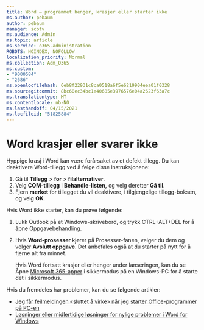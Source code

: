 ```yaml
---
title: Word – programmet henger, krasjer eller starter ikke
ms.author: pebaum
author: pebaum
manager: scotv
ms.audience: Admin
ms.topic: article
ms.service: o365-administration
ROBOTS: NOINDEX, NOFOLLOW
localization_priority: Normal
ms.collection: Adm_O365
ms.custom:
- "9000584"
- "2686"
ms.openlocfilehash: 6eb8f22931c8ca0518a6f5e6219904eea01f0328
ms.sourcegitcommit: 8bc60ec34bc1e40685e3976576e04a2623f63a7c
ms.translationtype: MT
ms.contentlocale: nb-NO
ms.lasthandoff: 04/15/2021
ms.locfileid: "51825884"
---
```

# <a name="word-crashes-or-doesnt-respond"></a>Word krasjer eller svarer ikke

Hyppige krasj i Word kan være forårsaket av et defekt tillegg. Du kan deaktivere Word-tillegg ved å følge disse instruksjonene:

1. Gå til **Tillegg**  >  **for**  >  **filalternativer**.
2. Velg **COM-tillegg** i **Behandle-listen,** og velg deretter **Gå til**.
3. Fjern **merket** for tillegget du vil deaktivere, i tilgjengelige tillegg-boksen, og velg **OK**.

Hvis Word ikke starter, kan du prøve følgende:

1.   Lukk Outlook på et Windows-skrivebord, og trykk CTRL+ALT+DEL for å åpne Oppgavebehandling. 
2. Hvis **Word-prosesser** kjører på Prosesser-fanen, velger du dem og velger **Avslutt oppgave**. Det anbefales også at du starter på nytt for å fjerne alt fra minnet.

    Hvis Word fortsatt krasjer eller henger under lanseringen, kan du se Åpne [Microsoft 365-apper](https://support.office.com/article/Open-Office-apps-in-safe-mode-on-a-Windows-PC-dedf944a-5f4b-4afb-a453-528af4f7ac72) i sikkermodus på en Windows-PC for å starte det i sikkermodus.

Hvis du fremdeles har problemer, kan du se følgende artikler: 
- [Jeg får feilmeldingen «sluttet å virke» når jeg starter Office-programmer på PC-en](https://support.office.com/article/52bd7985-4e99-4a35-84c8-2d9b8301a2fa)
- [Løsninger eller midlertidige løsninger for nylige problemer i Word for Windows](https://support.office.com/article/bf6bf17c-2807-4871-83ce-e337ae8f0b86)